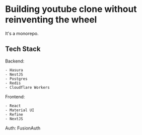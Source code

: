 # Building youtube clone without reinventing the wheel

It's a monorepo.

## Tech Stack

Backend:

    - Hasura
    - NestJS
    - Postgres
    - Redis
    - Cloudflare Workers

Frontend:

    - React
    - Material UI
    - Refine
    - NextJS

Auth: FusionAuth